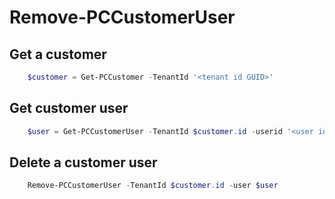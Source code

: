 # Remove-PCCustomerUser #

## Get a customer ##

```powershell
    $customer = Get-PCCustomer -TenantId '<tenant id GUID>'
```

## Get customer user ##

```powershell
    $user = Get-PCCustomerUser -TenantId $customer.id -userid '<user id>'
```

## Delete a customer user ##

```powershell
    Remove-PCCustomerUser -TenantId $customer.id -user $user
```
